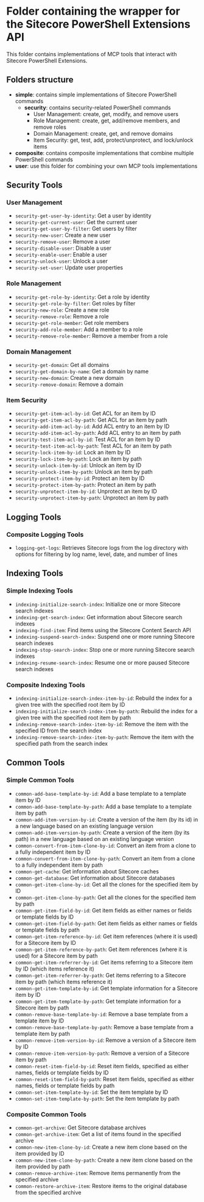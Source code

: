# Folder containing the wrapper for the Sitecore PowerShell Extensions API

This folder contains implementations of MCP tools that interact with Sitecore PowerShell Extensions.

## Folders structure

- **simple**: contains simple implementations of Sitecore PowerShell commands
  - **security**: contains security-related PowerShell commands
    - User Management: create, get, modify, and remove users
    - Role Management: create, get, add/remove members, and remove roles
    - Domain Management: create, get, and remove domains
    - Item Security: get, test, add, protect/unprotect, and lock/unlock items
- **composite**: contains composite implementations that combine multiple PowerShell commands
- **user**: use this folder for combining your own MCP tools implementations

## Security Tools

### User Management

- `security-get-user-by-identity`: Get a user by identity
- `security-get-current-user`: Get the current user
- `security-get-user-by-filter`: Get users by filter
- `security-new-user`: Create a new user
- `security-remove-user`: Remove a user
- `security-disable-user`: Disable a user
- `security-enable-user`: Enable a user
- `security-unlock-user`: Unlock a user
- `security-set-user`: Update user properties

### Role Management

- `security-get-role-by-identity`: Get a role by identity
- `security-get-role-by-filter`: Get roles by filter
- `security-new-role`: Create a new role
- `security-remove-role`: Remove a role
- `security-get-role-member`: Get role members
- `security-add-role-member`: Add a member to a role
- `security-remove-role-member`: Remove a member from a role

### Domain Management

- `security-get-domain`: Get all domains
- `security-get-domain-by-name`: Get a domain by name
- `security-new-domain`: Create a new domain
- `security-remove-domain`: Remove a domain

### Item Security

- `security-get-item-acl-by-id`: Get ACL for an item by ID
- `security-get-item-acl-by-path`: Get ACL for an item by path
- `security-add-item-acl-by-id`: Add ACL entry to an item by ID
- `security-add-item-acl-by-path`: Add ACL entry to an item by path
- `security-test-item-acl-by-id`: Test ACL for an item by ID
- `security-test-item-acl-by-path`: Test ACL for an item by path
- `security-lock-item-by-id`: Lock an item by ID
- `security-lock-item-by-path`: Lock an item by path
- `security-unlock-item-by-id`: Unlock an item by ID
- `security-unlock-item-by-path`: Unlock an item by path
- `security-protect-item-by-id`: Protect an item by ID
- `security-protect-item-by-path`: Protect an item by path
- `security-unprotect-item-by-id`: Unprotect an item by ID
- `security-unprotect-item-by-path`: Unprotect an item by path

## Logging Tools

### Composite Logging Tools

- `logging-get-logs`: Retrieves Sitecore logs from the log directory with options for filtering by log name, level, date, and number of lines

## Indexing Tools

### Simple Indexing Tools

- `indexing-initialize-search-index`: Initialize one or more Sitecore search indexes
- `indexing-get-search-index`: Get information about Sitecore search indexes
- `indexing-find-item`: Find items using the Sitecore Content Search API
- `indexing-suspend-search-index`: Suspend one or more running Sitecore search indexes
- `indexing-stop-search-index`: Stop one or more running Sitecore search indexes
- `indexing-resume-search-index`: Resume one or more paused Sitecore search indexes

### Composite Indexing Tools

- `indexing-initialize-search-index-item-by-id`: Rebuild the index for a given tree with the specified root item by ID
- `indexing-initialize-search-index-item-by-path`: Rebuild the index for a given tree with the specified root item by path
- `indexing-remove-search-index-item-by-id`: Remove the item with the specified ID from the search index
- `indexing-remove-search-index-item-by-path`: Remove the item with the specified path from the search index

## Common Tools

### Simple Common Tools

- `common-add-base-template-by-id`: Add a base template to a template item by ID
- `common-add-base-template-by-path`: Add a base template to a template item by path
- `common-add-item-version-by-id`: Create a version of the item (by its id) in a new language based on an existing language version
- `common-add-item-version-by-path`: Create a version of the item (by its path) in a new language based on an existing language version
- `common-convert-from-item-clone-by-id`: Convert an item from a clone to a fully independent item by ID
- `common-convert-from-item-clone-by-path`: Convert an item from a clone to a fully independent item by path
- `common-get-cache`: Get information about Sitecore caches
- `common-get-database`: Get information about Sitecore databases
- `common-get-item-clone-by-id`: Get all the clones for the specified item by ID
- `common-get-item-clone-by-path`: Get all the clones for the specified item by path
- `common-get-item-field-by-id`: Get item fields as either names or fields or template fields by ID
- `common-get-item-field-by-path`: Get item fields as either names or fields or template fields by path
- `common-get-item-reference-by-id`: Get item references (where it is used) for a Sitecore item by ID
- `common-get-item-reference-by-path`: Get item references (where it is used) for a Sitecore item by path
- `common-get-item-referrer-by-id`: Get items referring to a Sitecore item by ID (which items reference it)
- `common-get-item-referrer-by-path`: Get items referring to a Sitecore item by path (which items reference it)
- `common-get-item-template-by-id`: Get template information for a Sitecore item by ID
- `common-get-item-template-by-path`: Get template information for a Sitecore item by path
- `common-remove-base-template-by-id`: Remove a base template from a template item by ID
- `common-remove-base-template-by-path`: Remove a base template from a template item by path
- `common-remove-item-version-by-id`: Remove a version of a Sitecore item by ID
- `common-remove-item-version-by-path`: Remove a version of a Sitecore item by path
- `common-reset-item-field-by-id`: Reset item fields, specified as either names, fields or template fields by ID
- `common-reset-item-field-by-path`: Reset item fields, specified as either names, fields or template fields by path
- `common-set-item-template-by-id`: Set the item template by ID
- `common-set-item-template-by-path`: Set the item template by path

### Composite Common Tools

- `common-get-archive`: Get Sitecore database archives
- `common-get-archive-item`: Get a list of items found in the specified archive
- `common-new-item-clone-by-id`: Create a new item clone based on the item provided by ID
- `common-new-item-clone-by-path`: Create a new item clone based on the item provided by path
- `common-remove-archive-item`: Remove items permanently from the specified archive
- `common-restore-archive-item`: Restore items to the original database from the specified archive